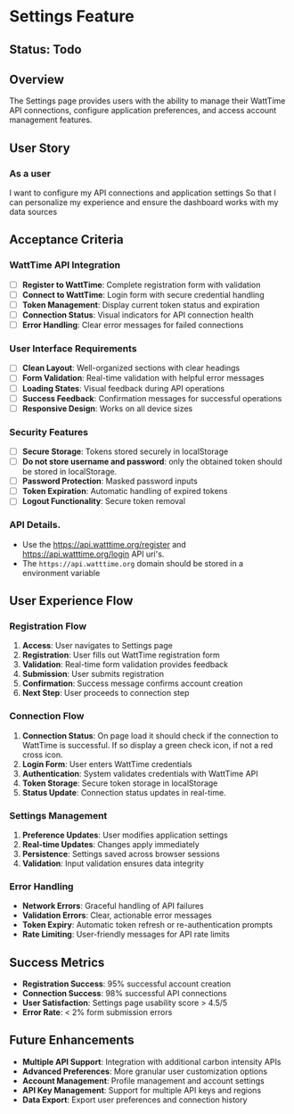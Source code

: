 # Settings Feature

## Status: Todo

## Overview
The Settings page provides users with the ability to manage their WattTime API connections, configure application preferences, and access account management features.

## User Story

### As a user
I want to configure my API connections and application settings
So that I can personalize my experience and ensure the dashboard works with my data sources

## Acceptance Criteria

### WattTime API Integration
- [ ] **Register to WattTime**: Complete registration form with validation
- [ ] **Connect to WattTime**: Login form with secure credential handling
- [ ] **Token Management**: Display current token status and expiration
- [ ] **Connection Status**: Visual indicators for API connection health
- [ ] **Error Handling**: Clear error messages for failed connections

### User Interface Requirements
- [ ] **Clean Layout**: Well-organized sections with clear headings
- [ ] **Form Validation**: Real-time validation with helpful error messages
- [ ] **Loading States**: Visual feedback during API operations
- [ ] **Success Feedback**: Confirmation messages for successful operations
- [ ] **Responsive Design**: Works on all device sizes

### Security Features
- [ ] **Secure Storage**: Tokens stored securely in localStorage
- [ ] **Do not store username and password**: only the obtained token should be stored in localStorage.
- [ ] **Password Protection**: Masked password inputs
- [ ] **Token Expiration**: Automatic handling of expired tokens
- [ ] **Logout Functionality**: Secure token removal

### API Details.
- Use the https://api.watttime.org/register and https://api.watttime.org/login API uri's. 
- The `https://api.watttime.org` domain should be stored in a environment variable

## User Experience Flow

### Registration Flow
1. **Access**: User navigates to Settings page
2. **Registration**: User fills out WattTime registration form
3. **Validation**: Real-time form validation provides feedback
4. **Submission**: User submits registration
5. **Confirmation**: Success message confirms account creation
6. **Next Step**: User proceeds to connection step

### Connection Flow
1. **Connection Status**: On page load it should check if the connection to WattTime is successful. If so display a green check icon, if not a red cross icon.  
1. **Login Form**: User enters WattTime credentials
2. **Authentication**: System validates credentials with WattTime API
3. **Token Storage**: Secure token storage in localStorage
4. **Status Update**: Connection status updates in real-time.

### Settings Management
1. **Preference Updates**: User modifies application settings
2. **Real-time Updates**: Changes apply immediately
3. **Persistence**: Settings saved across browser sessions
4. **Validation**: Input validation ensures data integrity

### Error Handling
- **Network Errors**: Graceful handling of API failures
- **Validation Errors**: Clear, actionable error messages
- **Token Expiry**: Automatic token refresh or re-authentication prompts
- **Rate Limiting**: User-friendly messages for API rate limits

## Success Metrics
- **Registration Success**: 95% successful account creation
- **Connection Success**: 98% successful API connections
- **User Satisfaction**: Settings page usability score > 4.5/5
- **Error Rate**: < 2% form submission errors

## Future Enhancements
- **Multiple API Support**: Integration with additional carbon intensity APIs
- **Advanced Preferences**: More granular user customization options
- **Account Management**: Profile management and account settings
- **API Key Management**: Support for multiple API keys and regions
- **Data Export**: Export user preferences and connection history
